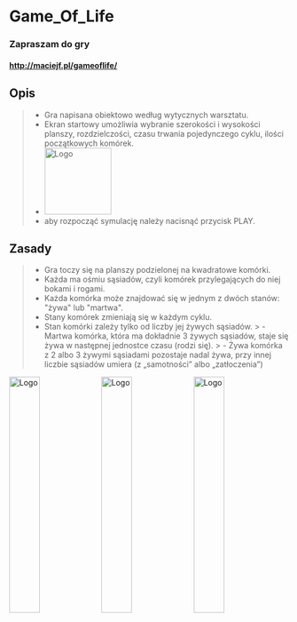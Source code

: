 # Game_Of_Life
### Zapraszam do gry 
#### http://maciejf.pl/gameoflife/

## Opis

> - Gra napisana obiektowo według wytycznych warsztatu.
> - Ekran startowy umożliwia wybranie szerokości i wysokości planszy, 
    rozdzielczości, czasu trwania pojedynczego cyklu, ilości początkowych komórek.
> - <img alt="Logo" src="http://maciejf.pl/img/Gol4.png" height="120px">
> - aby rozpocząć symulację należy nacisnąć przycisk PLAY.


## Zasady
> - Gra toczy się na planszy podzielonej na kwadratowe komórki. 
> - Każda ma ośmiu sąsiadów, czyli komórek przylegających do niej bokami i rogami.
> - Każda komórka może znajdować się w jednym z dwóch stanów: "żywa" lub "martwa".
> - Stany komórek zmieniają się w każdym cyklu.
> - Stan komórki zależy tylko od liczby jej żywych sąsiadów.
    > - Martwa komórka, która ma dokładnie 3 żywych sąsiadów, staje się żywa w następnej jednostce czasu (rodzi się).
    > - Żywa komórka z 2 albo 3 żywymi sąsiadami pozostaje nadal żywa, przy innej liczbie sąsiadów umiera (z „samotności” albo „zatłoczenia”)




<img alt="Logo" src="http://maciejf.pl/img/Gol1.jpg" width="33%"><img alt="Logo" src="http://maciejf.pl/img/Gol2.jpg" width="33%"><img alt="Logo" src="http://maciejf.pl/img/Gol3.jpg" width="33%">
